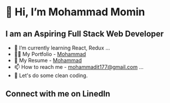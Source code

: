 # 👋 Hi, I’m Mohammad Momin
## I am an Aspiring Full Stack Web Developer
- 🌱 I’m currently learning React, Redux ...
- 👨‍💻 My Portfolio - [Mohammad]()
- 📄 My Resume - [Mohammad]()
- 📫 How to reach me - [mohammadit177@gmail.com](https://mail.google.com/) ...
- 💖 Let's do some clean coding.

## Connect with me on LinedIn

<!---
Momin-Mohammad/Momin-Mohammad is a ✨ special ✨ repository because its `README.md` (this file) appears on your GitHub profile.
You can click the Preview link to take a look at your changes.
--->
